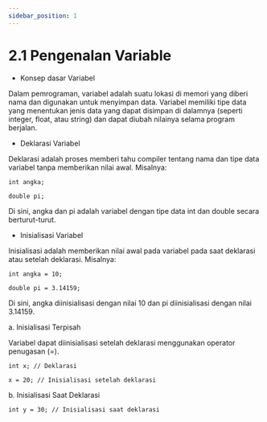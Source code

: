 ```yaml
---
sidebar_position: 1
---
```


# 2.1 Pengenalan Variable


-   Konsep dasar Variabel
    

Dalam pemrograman, variabel adalah suatu lokasi di memori yang diberi nama dan digunakan untuk menyimpan data. Variabel memiliki tipe data yang menentukan jenis data yang dapat disimpan di dalamnya (seperti integer, float, atau string) dan dapat diubah nilainya selama program berjalan.

-   Deklarasi Variabel
    

Deklarasi adalah proses memberi tahu compiler tentang nama dan tipe data variabel tanpa memberikan nilai awal. Misalnya:

```
int angka;

double pi;
```

Di sini, angka dan pi adalah variabel dengan tipe data int dan double secara berturut-turut.


-   Inisialisasi Variabel
    

Inisialisasi adalah memberikan nilai awal pada variabel pada saat deklarasi atau setelah deklarasi. Misalnya:

  ```
int angka = 10;

double pi = 3.14159;
```

  

Di sini, angka diinisialisasi dengan nilai 10 dan pi diinisialisasi dengan nilai 3.14159.

a.  Inisialisasi Terpisah
    

Variabel dapat diinisialisasi setelah deklarasi menggunakan operator penugasan (=).

  
```
int x; // Deklarasi

x = 20; // Inisialisasi setelah deklarasi
```
  

b.  Inisialisasi Saat Deklarasi
    

  
```
int y = 30; // Inisialisasi saat deklarasi
```